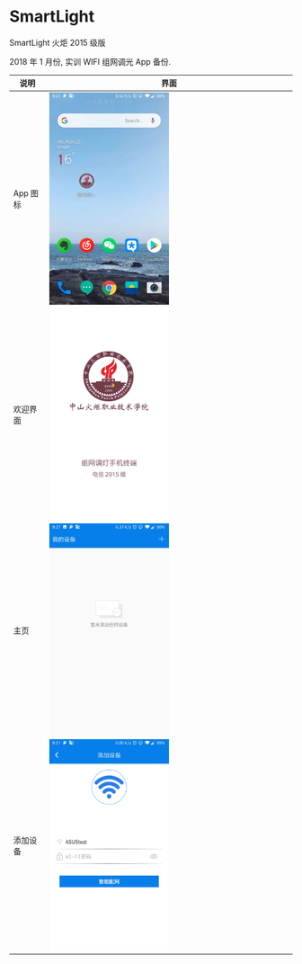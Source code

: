 # SmartLight
SmartLight 火炬 2015 级版

2018 年 1 月份, 实训 WIFI 组网调光 App 备份.

| 说明 | 界面 |
|--- | --- |
| App 图标 | <img src="./images/微信图片_20191122092803.jpg" width = "50%" alt=" App 图标" align=center />|
| 欢迎界面 | <img src="./images/微信图片_20191122092835.jpg" width = "50%" alt="欢迎界面" align=center /> |
| 主页 | <img src="./images/微信图片_20191122092843.jpg" width = "50%" alt="主页" align=center /> |
| 添加设备 | <img src="./images/微信图片_20191122092848.jpg" width = "50%" alt="添加设备" align=center /> |
